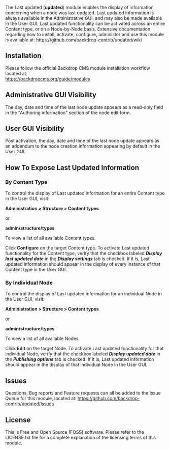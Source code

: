 The Last updated (**updated**) module enables the display of information concerning when a node was last updated. Last updated information is always available in the Administrative GUI, and may also be made available in the User GUI.  Last updated functionality can be activated across an entire Content type, or on a Node-by-Node basis.  Extensive documentation regarding how to install, activate, configure, administer and use this module is available at:
https://github.com/backdrop-contrib/updated/wiki


## Installation
Please follow the official Backdrop CMS module installation workflow located at:  
https://backdropcms.org/guide/modules

## Administrative GUI Visibility
The day, date and time of the last node update appears as a read-only field in the "Authoring information" section of the node edit form.

## User GUI Visibility
Post activation, the day, date and time of the last node update appears as an addendum to the node creation information appearing by default in the User GUI.

## How To Expose Last Updated Information

### By Content Type
To control the display of Last updated information for an entire Content type in the User GUI, visit:

**Administration > Structure > Content types**

or 

**admin/structure/types**

To view a list of all available Content types.

Click **Configure** on the target Content type.  To activate Last updated functionality for the Content type, verify that the checkbox labeled ***Display last updated date*** in the ***Display settings*** tab is checked.  If it is, Last updated information should appear in the display of every instance of that Content type in the User GUI.

### By Individual Node
To control the display of Last updated information for an individual Node in the User GUI, visit:

**Administration > Structure > Content types**

or

**admin/structure/types**

To view a list of all available Nodes.  

Click **Edit** on the target Node.  To activate Last updated functionality for that individual Node, verify that the checkbox labeled ***Display updated date*** in the ***Publishing options*** tab is checked.  If it is, Last updated information should appear in the display of that individual Node in the User GUI.

## Issues
Questions, Bug reports and Feature requests can all be added to the Issue Queue for this module, located at:
https://github.com/backdrop-contrib/updated/issues

## License
This is Free and Open Source (FOSS) software.  Please refer to the LICENSE.txt file for a complete explanation of the licensing terms of this module.
